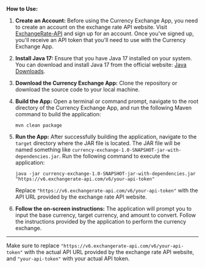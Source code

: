 
**How to Use:**

1. **Create an Account:** Before using the Currency Exchange App, you need to create an account on the exchange rate API website. Visit [ExchangeRate-API](https://www.exchangerate-api.com/) and sign up for an account. Once you've signed up, you'll receive an API token that you'll need to use with the Currency Exchange App.

2. **Install Java 17:** Ensure that you have Java 17 installed on your system. You can download and install Java 17 from the official website: [Java Downloads](https://www.oracle.com/java/technologies/javase-jdk17-downloads.html).

3. **Download the Currency Exchange App:** Clone the repository or download the source code to your local machine.

4. **Build the App:** Open a terminal or command prompt, navigate to the root directory of the Currency Exchange App, and run the following Maven command to build the application:
   ```
   mvn clean package
   ```

5. **Run the App:** After successfully building the application, navigate to the `target` directory where the JAR file is located. The JAR file will be named something like `currency-exchange-1.0-SNAPSHOT-jar-with-dependencies.jar`. Run the following command to execute the application:
   ```
   java -jar currency-exchange-1.0-SNAPSHOT-jar-with-dependencies.jar "https://v6.exchangerate-api.com/v6/your-api-token"
   ```
   Replace `"https://v6.exchangerate-api.com/v6/your-api-token"` with the API URL provided by the exchange rate API website.

6. **Follow the on-screen instructions:** The application will prompt you to input the base currency, target currency, and amount to convert. Follow the instructions provided by the application to perform the currency exchange.

---

Make sure to replace `"https://v6.exchangerate-api.com/v6/your-api-token"` with the actual API URL provided by the exchange rate API website, and `"your-api-token"` with your actual API token.

